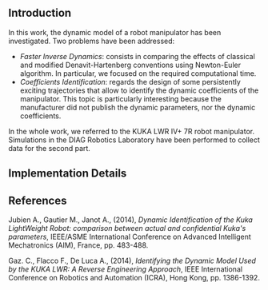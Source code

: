 ## Introduction

In this work, the dynamic model of a robot manipulator has been investigated. Two problems have been addressed: 
- *Faster Inverse Dynamics*: consists in comparing the effects of classical and modified Denavit-Hartenberg conventions using Newton-Euler algorithm. In particular, we focused on the required computational time.
- *Coefficients Identification*: regards the design of some persistently exciting trajectories that allow to identify the dynamic coefficients of the manipulator. This topic is particularly interesting because the manufacturer did not publish the dynamic parameters, nor the dynamic coefficients.

In the whole work, we referred to the KUKA LWR IV+ 7R robot manipulator. Simulations in the DIAG Robotics Laboratory have been performed to collect data for the second part.


## Implementation Details

## References
Jubien A., Gautier M., Janot A., (2014), *Dynamic Identification of the Kuka LightWeight Robot: comparison between actual and confidential Kuka's parameters*, IEEE/ASME International Conference on Advanced Intelligent Mechatronics (AIM), France, pp. 483-488.

Gaz. C., Flacco F., De Luca A., (2014), *Identifying the Dynamic Model Used by the KUKA LWR: A Reverse Engineering Approach*, IEEE International Conference on Robotics and Automation (ICRA), Hong Kong, pp. 1386-1392.
